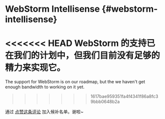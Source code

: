 <Logo name="webstorm" class="logo-float-xl"/>

# WebStorm Intellisense {#webstorm-intellisense}

<<<<<<< HEAD
WebStorm 的支持已在我们的计划中，但我们目前没有足够的精力来实现它。
=======
The support for WebStorm is on our roadmap, but the we haven't get enough bandwidth to working on it yet.
>>>>>>> 1617bae959351fa4f4341f86a8fc39bbb0648b2a

通过 [点赞这条评论](https://github.com/windicss/windicss/discussions/136#discussioncomment-557097) 加入候补名单。谢啦~
